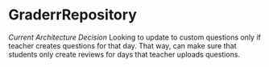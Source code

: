 # GraderrRepository

*Current Architecture Decision*
Looking to update to custom questions only if teacher creates questions for that day. That way, can make sure that students only create reviews for days that teacher uploads questions. 
